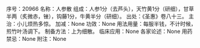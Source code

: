 序号：20966
名称：人参散
组成：人参1分（去芦头），天竹黄1分（研细），甘草半两（炙微赤，锉），钩藤1分，牛黄半分（研细）。
出处：《圣惠》卷八十三。
主治：小儿烦热多惊。
加减：None
功效：None
用法用量：每服半钱，不计时候，煎竹叶汤调下。
制备方法：上为细散。
临床应用：None
各家论述：None
用药禁忌：None
附注：None
